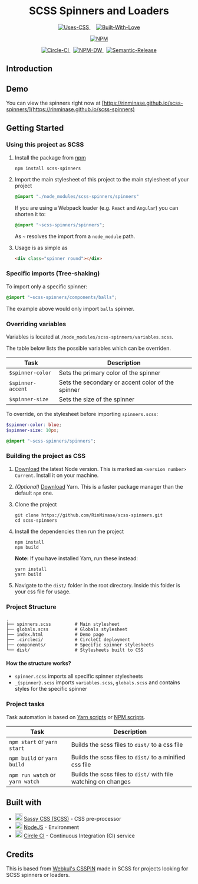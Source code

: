 <h1 align="center"> SCSS Spinners and Loaders </h1>

<p align="center">
    <a href="hthttps://forthebadge.com">
        <img alt="Uses-CSS" src="https://forthebadge.com/images/badges/uses-css.svg">
    </a>&nbsp;&nbsp;&nbsp;
    <a href="https://forthebadge.com">
        <img alt="Built-With-Love" src="https://forthebadge.com/images/badges/built-with-love.svg" />
    </a>
</p>

<p align="center">
    <a href="https://www.npmjs.com/package/scss-spinners">
        <img alt="NPM" src="https://nodei.co/npm/scss-spinners.png?compact=true">
    </a>
</p>

<p align="center">
    <a href="https://circleci.com/gh/RinMinase/scss-spinners">
        <img alt="Circle-CI" src="https://img.shields.io/circleci/project/github/RinMinase/scss-spinners/master.svg?logo=circleci&style=for-the-badge">
    </a>&nbsp;
    <a href="https://www.npmjs.com/package/scss-spinners">
        <img alt="NPM-DW" src="https://img.shields.io/npm/dw/scss-spinners?logo=npm&style=for-the-badge">
    </a>&nbsp;
    <a href="https://semantic-release.gitbook.io/semantic-release/">
        <img alt="Semantic-Release" src="https://img.shields.io/badge/%20%20%F0%9F%93%A6%F0%9F%9A%80-semantic--release-e10079.svg?style=for-the-badge">
    </a>
</p>

## Introduction

## Demo
You can view the spinners right now at [https://rinminase.github.io/scss-spinners/](https://rinminase.github.io/scss-spinners)

## Getting Started

### Using this project as SCSS
1. Install the package from [npm](https://www.npmjs.com/package/scss-spinners)

    ```
    npm install scss-spinners
    ```

2. Import the main stylesheet of this project to the main stylesheet of your project

    ```css
    @import "./node_modules/scss-spinners/spinners"
    ```

    If you are using a Webpack loader (e.g. `React` and `Angular`) you can shorten it to:
    ```css
    @import "~scss-spinners/spinners";
    ```
    As `~` resolves the import from a `node_module` path.

3. Usage is as simple as

    ```html
    <div class="spinner round"></div>
    ```

### Specific imports (Tree-shaking)

To import only a specific spinner:

```scss
@import "~scss-spinners/components/balls";
```

The example above would only import `balls` spinner.

### Overriding variables

Variables is located at `/node_modules/scss-spinners/variables.scss`.

The table below lists the possible variables which can be overriden.

| Task               | Description                                         |
| ------------------ | --------------------------------------------------- |
| `$spinner-color`   | Sets the primary color of the spinner               |
| `$spinner-accent`  | Sets the secondary or accent color of the spinner   |
| `$spinner-size`    | Sets the size of the spinner                        |

To override, on the stylesheet before importing `spinners.scss`:

```scss
$spinner-color: blue;
$spinner-size: 10px;

@import "~scss-spinners/spinners";
```

### Building the project as CSS
1. [Download](https://nodejs.org/en/) the latest Node version. This is marked as `<version number> Current`. Install it on your machine.

2. _(Optional)_ [Download](https://yarnpkg.com/latest.msi) Yarn. This is a faster package manager than the default `npm` one.

3. Clone the project

    ```
    git clone https://github.com/RinMinase/scss-spinners.git
    cd scss-spinners
    ```

4. Install the dependencies then run the project

    ```
    npm install
    npm build
    ```

    **Note:** If you have installed Yarn, run these instead:

    ```
    yarn install
    yarn build
    ```

5. Navigate to the `dist/` folder in the root directory. Inside this folder is your css file for usage.

### Project Structure
    .
    ├── spinners.scss         # Main stylesheet
    ├── globals.scss          # Globals stylesheet
    ├── index.html            # Demo page
    ├── .circleci/            # CircleCI deployment
    ├── components/           # Specific spinner stylesheets
    └── dist/                 # Stylesheets built to CSS

#### How the structure works?
- `spinner.scss` imports all specific spinner stylesheets
- `_{spinner}.scss` imports `variables.scss`, `globals.scss` and contains styles for the specific spinner

### Project tasks

Task automation is based on [Yarn scripts](https://yarnpkg.com/lang/en/docs/cli/run/) or [NPM scripts](https://docs.npmjs.com/misc/scripts).

| Task                             | Description                                                     |
| -------------------------------- | --------------------------------------------------------------- |
| `npm start` or `yarn start`      | Builds the scss files to `dist/` to a css file                  |
| `npm build` or `yarn build`      | Builds the scss files to `dist/` to a minified css file         |
| `npm run watch` or `yarn watch`  | Builds the scss files to `dist/` with file watching on changes  |

## Built with
* <img width=20 height=20 src="https://sass-lang.com/favicon.ico"> [Sassy CSS (SCSS)](https://sass-lang.com/) - CSS pre-processor
* <img width=20 height=20 src="https://nodejs.org/static/images/favicons/favicon-32x32.png"> [NodeJS](https://nodejs.org/) - Environment
* <img width=20 height=20 src="https://dmmj3mmt94rvw.cloudfront.net/favicon-undefined.ico"> [Circle CI](https://circleci.com/) - Continuous Integration (CI) service

## Credits
This is based from [Webkul's CSSPIN](https://github.com/webkul/csspin) made in SCSS for projects looking for SCSS spinners or loaders.
